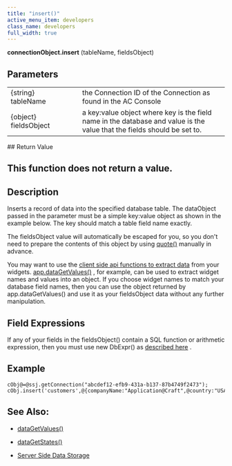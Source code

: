 ```yaml
---
title: "insert()"
active_menu_item: developers
class_name: developers
full_width: true
---
```



**connectionObject.insert** (tableName, fieldsObject)

## Parameters

<table>
<tr>
<td width="181">
{string} tableName

</td>
<td width="18">
</td>
<td width="681">
the Connection ID of the Connection as found in the AC Console

</td>
</tr>
<tr>
<td width="181">
{object} fieldsObject

</td>
<td width="18">
</td>
<td width="681">
a key:value object where key is the field name in the database and value is the value that the fields should be set to.

</td>
</tr>
</table>
## Return Value

## This function does not return a value.

## Description

Inserts a record of data into the specified database table. The dataObject passed in the parameter must be a simple key:value object as shown in the example below. The key should match a table field name exactly.

The fieldsObject value will automatically be escaped for you, so you don't need to prepare the contents of this object by using [quote()](quote.htm) manually in advance.

You may want to use the [client side api functions to extract data](../../../client-api/widget-data-state-manipulation/) from your widgets. [app.dataGetValues()](../../../client-api/widget-data-state-manipulation/datagetvalues) , for example, can be used to extract widget names and values into an object. If you choose widget names to match your database field names, then you can use the object returned by app.dataGetValues() and use it as your fieldsObject data without any further manipulation.

## Field Expressions

If any of your fields in the fieldsObject() contain a SQL function or arithmetic expression, then you must use new DbExpr() as [described here](../../../../data-storage/server-side-data-storage/handling-sql-expressions) .

## Example

    cObj@=@ssj.getConnection("abcdef12-efb9-431a-b137-87b4749f2473");
    cObj.insert('customers',@{companyName:"Application@Craft",@country:"USA"});
     
   

## See Also:

 - [dataGetValues()](../../../client-api/widget-data-state-manipulation/datagetvalues)

 - [dataGetStates()](../../../client-api/widget-data-state-manipulation/datagetstates)

 - [Server Side Data Storage](../../../../data-storage/server-side-data-storage/)

